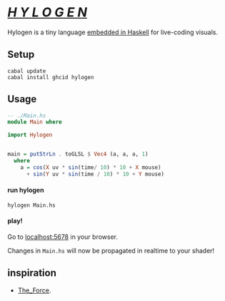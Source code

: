 # [*H Y L O G E N*](http://hylogen.com)

Hylogen is a tiny language [embedded in Haskell](https://wiki.haskell.org/Embedded_domain_specific_language) for live-coding visuals.

## Setup
```
cabal update
cabal install ghcid hylogen
```
## Usage

```haskell
-- ./Main.hs
module Main where

import Hylogen


main = putStrLn . toGLSL $ Vec4 (a, a, a, 1)
  where
    a = cos(X uv * sin(time/ 10) * 10 + X mouse)
      + sin(Y uv * sin(time / 10) * 10 + Y mouse)
```

#### run hylogen

```
hylogen Main.hs
```

#### play!
Go to [localhost:5678](http://localhost:5678) in your browser.

Changes in `Main.hs` will now be propagated in realtime to your shader!

## inspiration
- [The_Force](https://github.com/shawnlawson/The_Force).

